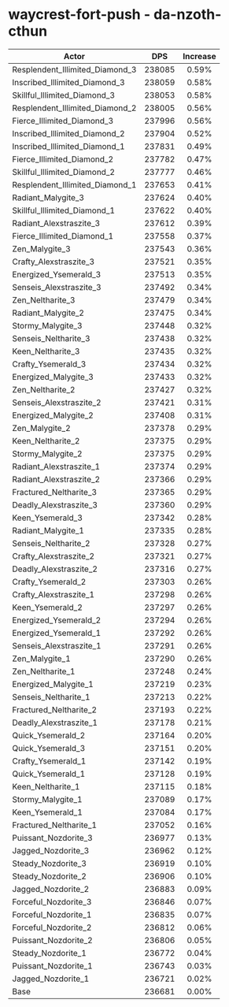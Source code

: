 # waycrest-fort-push - da-nzoth-cthun
| Actor | DPS | Increase |
|---|:---:|:---:|
|Resplendent_Illimited_Diamond_3|238085|0.59%|
|Inscribed_Illimited_Diamond_3|238059|0.58%|
|Skillful_Illimited_Diamond_3|238053|0.58%|
|Resplendent_Illimited_Diamond_2|238005|0.56%|
|Fierce_Illimited_Diamond_3|237996|0.56%|
|Inscribed_Illimited_Diamond_2|237904|0.52%|
|Inscribed_Illimited_Diamond_1|237831|0.49%|
|Fierce_Illimited_Diamond_2|237782|0.47%|
|Skillful_Illimited_Diamond_2|237777|0.46%|
|Resplendent_Illimited_Diamond_1|237653|0.41%|
|Radiant_Malygite_3|237624|0.40%|
|Skillful_Illimited_Diamond_1|237622|0.40%|
|Radiant_Alexstraszite_3|237612|0.39%|
|Fierce_Illimited_Diamond_1|237558|0.37%|
|Zen_Malygite_3|237543|0.36%|
|Crafty_Alexstraszite_3|237521|0.35%|
|Energized_Ysemerald_3|237513|0.35%|
|Senseis_Alexstraszite_3|237492|0.34%|
|Zen_Neltharite_3|237479|0.34%|
|Radiant_Malygite_2|237475|0.34%|
|Stormy_Malygite_3|237448|0.32%|
|Senseis_Neltharite_3|237438|0.32%|
|Keen_Neltharite_3|237435|0.32%|
|Crafty_Ysemerald_3|237434|0.32%|
|Energized_Malygite_3|237433|0.32%|
|Zen_Neltharite_2|237427|0.32%|
|Senseis_Alexstraszite_2|237421|0.31%|
|Energized_Malygite_2|237408|0.31%|
|Zen_Malygite_2|237378|0.29%|
|Keen_Neltharite_2|237375|0.29%|
|Stormy_Malygite_2|237375|0.29%|
|Radiant_Alexstraszite_1|237374|0.29%|
|Radiant_Alexstraszite_2|237366|0.29%|
|Fractured_Neltharite_3|237365|0.29%|
|Deadly_Alexstraszite_3|237360|0.29%|
|Keen_Ysemerald_3|237342|0.28%|
|Radiant_Malygite_1|237335|0.28%|
|Senseis_Neltharite_2|237328|0.27%|
|Crafty_Alexstraszite_2|237321|0.27%|
|Deadly_Alexstraszite_2|237316|0.27%|
|Crafty_Ysemerald_2|237303|0.26%|
|Crafty_Alexstraszite_1|237298|0.26%|
|Keen_Ysemerald_2|237297|0.26%|
|Energized_Ysemerald_2|237294|0.26%|
|Energized_Ysemerald_1|237292|0.26%|
|Senseis_Alexstraszite_1|237291|0.26%|
|Zen_Malygite_1|237290|0.26%|
|Zen_Neltharite_1|237248|0.24%|
|Energized_Malygite_1|237219|0.23%|
|Senseis_Neltharite_1|237213|0.22%|
|Fractured_Neltharite_2|237193|0.22%|
|Deadly_Alexstraszite_1|237178|0.21%|
|Quick_Ysemerald_2|237164|0.20%|
|Quick_Ysemerald_3|237151|0.20%|
|Crafty_Ysemerald_1|237142|0.19%|
|Quick_Ysemerald_1|237128|0.19%|
|Keen_Neltharite_1|237115|0.18%|
|Stormy_Malygite_1|237089|0.17%|
|Keen_Ysemerald_1|237084|0.17%|
|Fractured_Neltharite_1|237052|0.16%|
|Puissant_Nozdorite_3|236977|0.13%|
|Jagged_Nozdorite_3|236962|0.12%|
|Steady_Nozdorite_3|236919|0.10%|
|Steady_Nozdorite_2|236906|0.10%|
|Jagged_Nozdorite_2|236883|0.09%|
|Forceful_Nozdorite_3|236846|0.07%|
|Forceful_Nozdorite_1|236835|0.07%|
|Forceful_Nozdorite_2|236812|0.06%|
|Puissant_Nozdorite_2|236806|0.05%|
|Steady_Nozdorite_1|236772|0.04%|
|Puissant_Nozdorite_1|236743|0.03%|
|Jagged_Nozdorite_1|236721|0.02%|
|Base|236681|0.00%|

